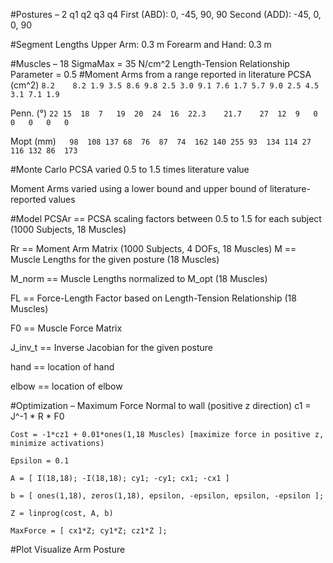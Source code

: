 #Postures – 2
              q1    q2    q3   q4
First (ABD):   0,  -45,  90,  90
Second (ADD): -45,  0,    0,  90

#Segment Lengths
Upper Arm: 0.3 m
Forearm and Hand: 0.3 m

#Muscles – 18
SigmaMax = 35 N/cm^2
Length-Tension Relationship Parameter = 0.5
#Moment Arms from a range reported in literature
PCSA
(cm^2)	`8.2	8.2	1.9	3.5	8.6	9.8	2.5	3.0	9.1	7.6	1.7	5.7	9.0	2.5	4.5	3.1	7.1	1.9`

Penn.
(°)	`22	15	18	7	19	20	24	16	22.3	21.7	27	12	9	0	0	0	0	0`

Mopt
(mm)`	98	108	137	68	76	87	74	162	140	255	93	134	114	27	116	132	86	173`


#Monte Carlo
PCSA varied 0.5 to 1.5 times literature value

Moment Arms varied using a lower bound and upper bound of literature-reported values

#Model
PCSAr == PCSA scaling factors between 0.5 to 1.5 for each subject (1000 Subjects, 18 Muscles)

Rr == Moment Arm Matrix (1000 Subjects, 4 DOFs, 18 Muscles)
M == Muscle Lengths for the given posture (18 Muscles)

M_norm == Muscle Lengths normalized to M_opt (18 Muscles)

FL == Force-Length Factor based on Length-Tension Relationship (18 Muscles)

F0 == Muscle Force Matrix

J_inv_t == Inverse Jacobian for the given posture

hand == location of hand

elbow == location of elbow

#Optimization – Maximum Force Normal to wall (positive z direction)
	c1 = J^-1 * R * F0

	Cost = -1*cz1 + 0.01*ones(1,18 Muscles) [maximize force in positive z, minimize activations)

	Epsilon = 0.1

	A = [ I(18,18); -I(18,18); cy1; -cy1; cx1; -cx1 ]

	b = [ ones(1,18), zeros(1,18), epsilon, -epsilon, epsilon, -epsilon ];

	Z = linprog(cost, A, b)

	MaxForce = [ cx1*Z; cy1*Z; cz1*Z ];
	
#Plot
Visualize Arm Posture
